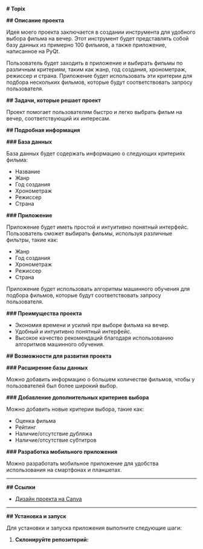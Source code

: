 **# Topix**

**## Описание проекта**

Идея моего проекта заключается в создании инструмента для удобного выбора фильма на вечер. Этот инструмент будет представлять собой базу данных из примерно 100 фильмов, а также приложение, написанное на PyQt.

Пользователь будет заходить в приложение и выбирать фильмы по различным критериям, таким как жанр, год создания, хронометраж, режиссер и страна. Приложение будет использовать эти критерии для подбора нескольких фильмов, которые будут соответствовать запросу пользователя.

**## Задачи, которые решает проект**

Проект помогает пользователям быстро и легко выбрать фильм на вечер, соответствующий их интересам.

**## Подробная информация**

**### База данных**

База данных будет содержать информацию о следующих критериях фильма:
- Название
- Жанр
- Год создания
- Хронометраж
- Режиссер
- Страна

**### Приложение**

Приложение будет иметь простой и интуитивно понятный интерфейс. Пользователь сможет выбирать фильмы, используя различные фильтры, такие как:
- Жанр
- Год создания
- Хронометраж
- Режиссер
- Страна

Приложение будет использовать алгоритмы машинного обучения для подбора фильмов, которые будут соответствовать запросу пользователя.

**### Преимущества проекта**

- Экономия времени и усилий при выборе фильма на вечер.
- Удобный и интуитивно понятный интерфейс.
- Высокое качество рекомендаций благодаря использованию алгоритмов машинного обучения.

**## Возможности для развития проекта**

**### Расширение базы данных**

Можно добавить информацию о большем количестве фильмов, чтобы у пользователей был более широкий выбор.

**### Добавление дополнительных критериев выбора**

Можно добавить новые критерии выбора, такие как:
- Оценка фильма
- Рейтинг
- Наличие/отсутствие дубляжа
- Наличие/отсутствие субтитров

**### Разработка мобильного приложения**

Можно разработать мобильное приложение для удобства использования на смартфонах и планшетах.

---

**## Ссылки**

- [Дизайн проекта на Canva](https://www.canva.com/design/DAFyuADAlME/39utKDEx9rdLtL3Me9OSlg/edit)

---

**## Установка и запуск**

Для установки и запуска приложения выполните следующие шаги:

1. **Склонируйте репозиторий:**
    
